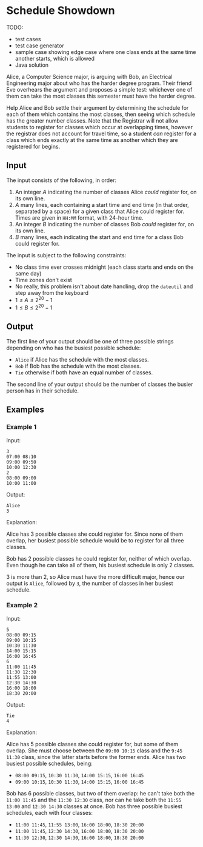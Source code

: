 # Schedule Showdown

TODO:
* test cases
* test case generator
* sample case showing edge case where one class ends at the same time another starts, which is allowed
* Java solution

Alice, a Computer Science major, is arguing with Bob, an Electrical Engineering
major about who has the harder degree program. Their friend Eve overhears the
argument and proposes a simple test: whichever one of them can take the most
classes this semester must have the harder degree.

Help Alice and Bob settle their argument by determining the schedule for each
of them which contains the most classes, then seeing which schedule has the
greater number classes. Note that the Registrar will not allow students to
register for classes which occur at overlapping times, however the registrar
does not account for travel time, so a student *can* register for a class which
ends exactly at the same time as another which they are registered for begins.

## Input

The input consists of the following, in order:

1. An integer $A$ indicating the number of classes Alice *could* register for,
   on its own line.
2. $A$ many lines, each containing a start time and end time (in that order,
   separated by a space) for a given class that Alice could register for. Times
   are given in `HH:MM` format, with 24-hour time.
3. An integer $B$ indicating the number of classes Bob *could* register for,
   on its own line.
4. $B$ many lines, each indicating the start and end time for a class Bob could
   register for.

The input is subject to the following constraints:

* No class time ever crosses midnight (each class starts and ends on the same
  day)
* Time zones don't exist
* No really, this problem isn't about date handling, drop the `dateutil` and
  step away from the keyboard
* $1 \leq A \leq 2^20 - 1$
* $1 \leq B \leq 2^20 - 1$


## Output

The first line of your output should be one of three possible strings depending
on who has the busiest possible schedule:

* `Alice` if Alice has the schedule with the most classes.
* `Bob` if Bob has the schedule with the most classes.
* `Tie` otherwise if both have an equal number of classes.

The second line of your output should be the number of classes the busier
person has in their schedule.

## Examples

### Example 1

Input:

```
3
07:00 08:10
09:00 09:50
10:00 12:30
2
08:00 09:00
10:00 11:00
```

Output:

```
Alice
3
```

Explanation:

Alice has 3 possible classes she could register for. Since none of them
overlap, her busiest possible schedule would be to register for all three
classes.


Bob has 2 possible classes he could register for, neither of which overlap.
Even though he can take all of them, his busiest schedule is only 2 classes.

3 is more than 2, so Alice must have the more difficult major, hence our output
is `Alice`, followed by `3`, the number of classes in her busiest schedule.

### Example 2

Input:

```
5
08:00 09:15
09:00 10:15
10:30 11:30
14:00 15:15
16:00 16:45
6
11:00 11:45
11:30 12:30
11:55 13:00
12:30 14:30
16:00 18:00
18:30 20:00
```

Output:

```
Tie
4
```

Explanation:

Alice has 5 possible classes she could register for, but some of them overlap.
She must choose between the `09:00 10:15` class and the `9:45 11:30` class,
since the latter starts before the former ends. Alice has two busiest possible
schedules, being:
* `08:00 09:15`, `10:30 11:30`, `14:00 15:15`, `16:00 16:45`
* `09:00 10:15`, `10:30 11:30`, `14:00 15:15`, `16:00 16:45`



Bob has 6 possible classes, but two of them overlap: he can't take both the
`11:00 11:45` and the `11:30 12:30` class, nor can he take both the `11:55
13:00` and `12:30 14:30` classes at once. Bob has three possible busiest
schedules, each with four classes:
* `11:00 11:45`, `11:55 13:00`, `16:00 18:00`, `18:30 20:00`
* `11:00 11:45`, `12:30 14:30`, `16:00 18:00`, `18:30 20:00`
* `11:30 12:30`, `12:30 14:30`, `16:00 18:00`, `18:30 20:00`


